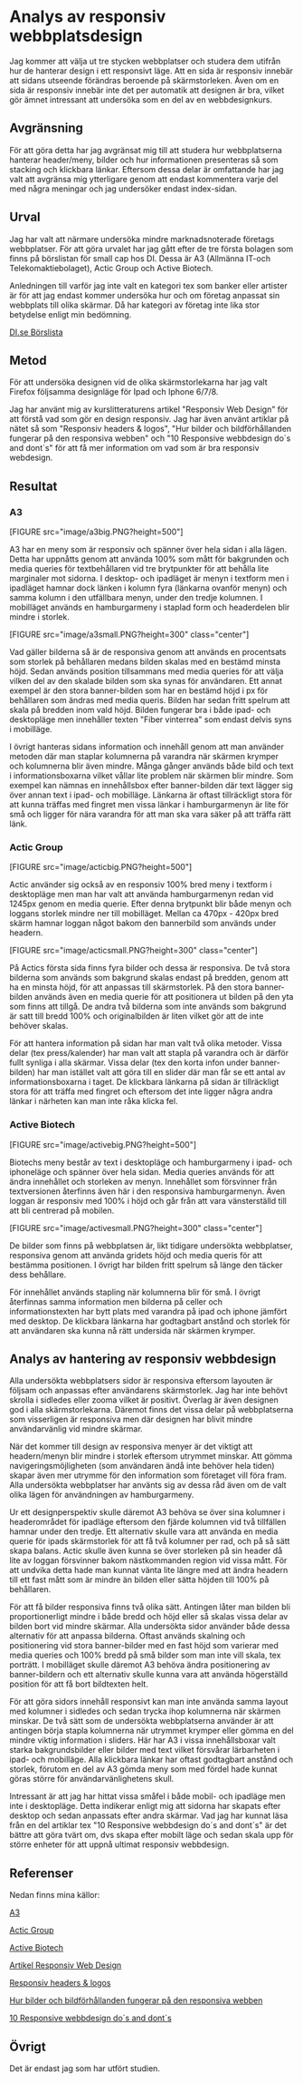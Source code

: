 ---
---

Analys av responsiv webbplatsdesign
=======================

Jag kommer att välja ut tre stycken webbplatser och studera dem utifrån hur de hanterar design i ett responsivt läge. Att en sida är responsiv innebär att sidans utseende förändras beroende på skärmstorleken. Även om en sida är responsiv innebär inte det per automatik att designen är bra, vilket gör ämnet intressant att undersöka som en del av en webbdesignkurs.

Avgränsning
-----------------------

För att göra detta har jag avgränsat mig till att studera hur webbplatserna hanterar header/meny, bilder och hur informationen presenteras så som stacking och klickbara länkar. Eftersom dessa delar är omfattande har jag valt att avgränsa mig ytterligare genom att endast kommentera varje del med några meningar och jag undersöker endast index-sidan.

Urval
-----------------------

Jag har valt att närmare undersöka mindre marknadsnoterade företags webbplatser. För att göra urvalet har jag gått efter de tre första bolagen som finns på börslistan för small cap hos DI. Dessa är A3 (Allmänna IT-och Telekomaktiebolaget), Actic Group och Active Biotech.

Anledningen till varför jag inte valt en kategori tex som banker eller artister är för att jag endast kommer undersöka hur och om företag anpassat sin webbplats till olika skärmar. Då har kategori av företag inte lika stor betydelse enligt min bedömning.

[DI.se Börslista](https://www.di.se/bors/small-cap/)

Metod
-----------------------

För att undersöka designen vid de olika skärmstorlekarna har jag valt Firefox följsamma designläge för Ipad och Iphone 6/7/8.

Jag har använt mig av kurslitteraturens artikel "Responsiv Web Design" för att förstå vad som gör en design responsiv. Jag har även använt artiklar på nätet så som "Responsiv headers & logos", "Hur bilder och bildförhållanden fungerar på den responsiva webben" och "10 Responsive webbdesign do´s and dont´s" för att få mer information om vad som är bra responsiv webdesign.


Resultat
-----------------------

### A3

[FIGURE src="image/a3big.PNG?height=500"]

A3 har en meny som är responsiv och spänner över hela sidan i alla lägen. Detta har uppnåtts genom att använda 100% som mått för bakgrunden och media queries för textbehållaren vid tre brytpunkter för att behålla lite marginaler mot sidorna. I desktop- och ipadläget är menyn i textform men i ipadläget hamnar dock länken i kolumn fyra (länkarna ovanför menyn) och samma kolumn i den utfällbara menyn, under den tredje kolumnen. I mobilläget används en hamburgarmeny i staplad form och headerdelen blir mindre i storlek.

[FIGURE src="image/a3small.PNG?height=300" class="center"]

Vad gäller bilderna så är de responsiva genom att används en procentsats som storlek på behållaren medans bilden skalas med en bestämd minsta höjd. Sedan används position tillsammans med media queries för att välja vilken del av den skalade bilden som ska synas för användaren. Ett annat exempel är den stora banner-bilden som har en bestämd höjd i px för behållaren som ändras med media queris. Bilden har sedan fritt spelrum att skala på bredden inom vald höjd. Bilden fungerar bra i både ipad- och desktopläge men innehåller texten "Fiber vinterrea" som endast delvis syns i mobilläge.

I övrigt hanteras sidans information och innehåll genom att man använder metoden där man staplar kolumnerna på varandra när skärmen krymper och kolumnerna blir även mindre. Många gånger används både bild och text i informationsboxarna vilket vållar lite problem när skärmen blir mindre. Som exempel kan nämnas en innehållsbox efter banner-bilden där text lägger sig över annan text i ipad- och mobilläge. Länkarna är oftast tillräckligt stora för att kunna träffas med fingret men vissa länkar i hamburgarmenyn är lite för små och ligger för nära varandra för att man ska vara säker på att träffa rätt länk.

### Actic Group

[FIGURE src="image/acticbig.PNG?height=500"]

Actic använder sig också av en responsiv 100% bred meny i textform i desktopläge men man har valt att använda hamburgarmenyn redan vid 1245px genom en media querie. Efter denna brytpunkt blir både menyn och loggans storlek mindre ner till mobilläget. Mellan ca 470px - 420px bred skärm hamnar loggan något bakom den bannerbild som används under headern.

[FIGURE src="image/acticsmall.PNG?height=300" class="center"]

På Actics första sida finns fyra bilder och dessa är responsiva. De två stora bilderna som används som bakgrund skalas endast på bredden, genom att ha en minsta höjd, för att anpassas till skärmstorlek. På den stora banner-bilden används även en media querie för att positionera ut bilden på den yta som finns att tillgå. De andra två bilderna som inte används som bakgrund är satt till bredd 100% och originalbilden är liten vilket gör att de inte behöver skalas.

För att hantera information på sidan har man valt två olika metoder. Vissa delar (tex press/kalender) har man valt att stapla på varandra och är därför fullt synliga i alla skärmar. Vissa delar (tex den korta infon under banner-bilden) har man istället valt att göra till en slider där man får se ett antal av informationsboxarna i taget. De klickbara länkarna på sidan är tillräckligt stora för att träffa med fingret och eftersom det inte ligger några andra länkar i närheten kan man inte råka klicka fel.

### Active Biotech

[FIGURE src="image/activebig.PNG?height=500"]

Biotechs meny består av text i desktopläge och hamburgarmeny i ipad- och iphoneläge och spänner över hela sidan. Media queries används för att ändra innehållet och storleken av menyn. Innehållet som försvinner från textversionen återfinns även här i den responsiva hamburgarmenyn. Även loggan är responsiv med 100% i höjd och går från att vara vänsterställd till att bli centrerad på mobilen.

[FIGURE src="image/activesmall.PNG?height=300" class="center"]

De bilder som finns på webbplatsen är, likt tidigare undersökta webbplatser, responsiva genom att använda gridets höjd och media queris för att bestämma positionen. I övrigt har bilden fritt spelrum så länge den täcker dess behållare.

För innehållet används stapling när kolumnerna blir för små. I övrigt återfinnas samma information men bilderna på celler och informationstexten har bytt plats med varandra på ipad och iphone jämfört med desktop. De klickbara länkarna har godtagbart anstånd och storlek för att användaren ska kunna nå rätt undersida när skärmen krymper.

Analys av hantering av responsiv webbdesign
-----------------------

Alla undersökta webbplatsers sidor är responsiva eftersom layouten är följsam och anpassas efter användarens skärmstorlek. Jag har inte behövt skrolla i sidledes eller zooma vilket är positivt. Överlag är även designen god i alla skärmstorlekarna. Däremot finns det vissa delar på webbplatserna som visserligen är responsiva men där designen har blivit mindre användarvänlig vid mindre skärmar.

När det kommer till design av responsiva menyer är det viktigt att headern/menyn blir mindre i storlek eftersom utrymmet minskar. Att gömma navigeringsmöjligheten (som användaren ändå inte behöver hela tiden) skapar även mer utrymme för den information som företaget vill föra fram. Alla undersökta webbplatser har använts sig av dessa råd även om de valt olika lägen för användningen av hamburgarmeny.

Ur ett designperspektiv skulle däremot A3 behöva se över sina kolumner i headerområdet för ipadläge eftersom den fjärde kolumnen vid två tillfällen hamnar under den tredje. Ett alternativ skulle vara att använda en media querie för ipads skärmstorlek för att få två kolumner per rad, och på så sätt skapa balans. Actic skulle även kunna se över storleken på sin header då lite av loggan försvinner bakom nästkommanden region vid vissa mått. För att undvika detta hade man kunnat vänta lite längre med att ändra headern till ett fast mått som är mindre än bilden eller sätta höjden till 100% på behållaren.

För att få bilder responsiva finns två olika sätt. Antingen låter man bilden bli proportionerligt mindre i både bredd och höjd eller så skalas vissa delar av bilden bort vid mindre skärmar. Alla undersökta sidor använder både dessa alternativ för att anpassa bilderna. Oftast används skalning och positionering vid stora banner-bilder med en fast höjd som varierar med media queries och 100% bredd på små bilder som man inte vill skala, tex porträtt. I mobilläget skulle däremot A3 behöva ändra positionering av banner-bildern och ett alternativ skulle kunna vara att använda högerställd position för att få bort bildtexten helt.

För att göra sidors innehåll responsivt kan man inte använda samma layout med kolumner i sidledes och sedan trycka ihop kolumnerna när skärmen minskar. De två sätt som de undersökta webbplatserna använder är att antingen börja stapla kolumnerna när utrymmet krymper eller gömma en del mindre viktig information i sliders. Här har A3 i vissa innehållsboxar valt starka bakgrundsbilder eller bilder med text vilket försvårar lärbarheten i ipad- och mobilläge. Alla klickbara länkar har oftast godtagbart anstånd och storlek, förutom en del av A3 gömda meny som med fördel hade kunnat göras större för användarvänlighetens skull.

Intressant är att jag har hittat vissa småfel i både mobil- och ipadläge men inte i desktopläge. Detta indikerar enligt mig att sidorna har skapats efter desktop och sedan anpassats efter andra skärmar. Vad jag har kunnat läsa från en del artiklar tex "10 Responsive webbdesign do´s and dont´s" är det bättre att göra tvärt om, dvs skapa efter mobilt läge och sedan skala upp för större enheter för att uppnå ultimat responsiv webbdesign.

Referenser
-----------------------

Nedan finns mina källor:

[A3](https://a3.se/)

[Actic Group](http://www.acticgroup.se/)

[Active Biotech](https://www.activebiotech.com/sv/)

[Artikel Responsiv Web Design](https://developers.google.com/web/fundamentals/design-and-ux/responsive/)

[Responsiv headers & logos](https://www.hongkiat.com/blog/responsive-headers-logo-tips-pitfalls/)

[Hur bilder och bildförhållanden fungerar på den responsiva webben](https://www.bernskioldmedia.com/sv/hur-bilder-och-bildforhallanden-fungerar-pa-den-responsiva-webben/)

[10 Responsive webbdesign do´s and dont´s](https://jdmdigital.co/news/responsive-dos-donts/)


Övrigt
-----------------------

Det är endast jag som har utfört studien.
